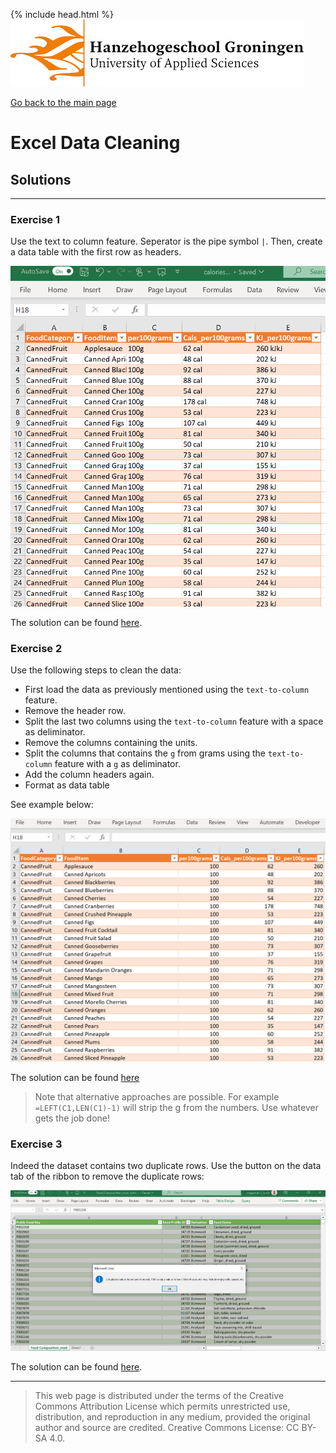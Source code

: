{% include head.html %}
![Hanze](../hanze/hanze.png)

[Go back to the main page](../index.md)


# Excel Data Cleaning

## Solutions

---

### Exercise 1

Use the text to column feature. Seperator is the pipe symbol `|`.
Then, create a data table with the first row as headers.

![solution](./files_07_data_cleaning_solutions/exercise01/fig1.png)

The solution can be found [here](./files_07_data_cleaning_solutions/exercise01/calories.xlsx).



### Exercise 2

Use the following steps to clean the data:
- First load the data as previously mentioned using the `text-to-column` feature.
- Remove the header row.
- Split the last two columns using the `text-to-column` feature with a space as deliminator.
- Remove the columns containing the units.
- Split the columns that contains the `g` from grams using the `text-to-column` feature with a `g` as deliminator.
- Add the column headers again.
- Format as data table

See example below:

![example](./files_07_data_cleaning_solutions/exercise02/fig1.png)

The solution can be found [here](./files_07_data_cleaning_solutions/exercise02/calories.xlsx)

>Note that alternative approaches are possible.
>For example `=LEFT(C1,LEN(C1)-1)` will strip the g from the numbers.
>Use whatever gets the job done!

### Exercise 3

Indeed the dataset contains two duplicate rows.
Use the button on the data tab of the ribbon to remove the duplicate rows:

![remove duplicates](./files_07_data_cleaning_solutions/exercise03/fig1.png)


The solution can be found [here](./files_07_data_cleaning_solutions/exercise03/Food%20Composition_mod_solved.xlsx).

---


>This web page is distributed under the terms of the Creative Commons Attribution License which permits unrestricted use, distribution, and reproduction in any medium, provided the original author and source are credited.
>Creative Commons License: CC BY-SA 4.0.

